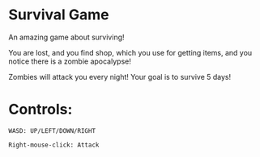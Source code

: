 # Survival Game

An amazing game about surviving!

You are lost, and you find shop, which you use for getting items, and you notice there is a zombie apocalypse!

Zombies will attack you every night! Your goal is to survive 5 days!

# Controls:
``WASD: UP/LEFT/DOWN/RIGHT``

``Right-mouse-click: Attack``
